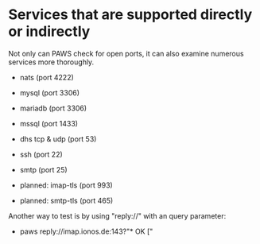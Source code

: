 # Services that are supported directly or indirectly 

Not only can PAWS check for open ports, it can also examine numerous services more thoroughly.
 
- nats (port 4222)
- mysql (port 3306)
- mariadb (port 3306)
- mssql (port 1433)
- dhs tcp & udp (port 53)
- ssh (port 22)
- smtp (port 25)
 
- planned: imap-tls (port 993)
- planned: smtp-tls (port 465)

Another way to test is by using "reply://" with an query parameter:

- paws reply://imap.ionos.de:143?"* OK ["
